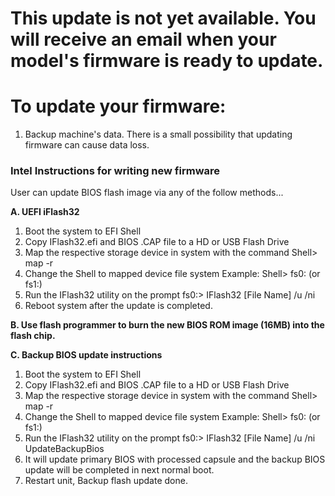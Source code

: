 # This update is not yet available. You will receive an email when your model's firmware is ready to update.

# To update your firmware:

1. Backup machine's data. There is a small possibility that updating firmware can cause data loss.

### Intel Instructions for writing new firmware

User can update BIOS flash image via any of the follow methods...

**A. UEFI iFlash32** 
   1.  Boot the system to EFI Shell
   2.  Copy IFlash32.efi and BIOS .CAP file to a HD or USB Flash Drive
   3.  Map the respective storage device in system with the command
       Shell> map -r
   4.  Change the Shell to mapped device file system
       Example: Shell> fs0: (or fs1:)
   5.  Run the IFlash32 utility on the prompt
       fs0:\> IFlash32 [File Name] /u /ni
   6.  Reboot system after the update is completed.

**B. Use flash programmer to burn the new BIOS ROM image (16MB) into the flash chip.**

**C. Backup BIOS update instructions**
   1.  Boot the system to EFI Shell
   2.  Copy IFlash32.efi and BIOS .CAP file to a HD or USB Flash Drive
   3.  Map the respective storage device in system with the command
       Shell> map -r
   4.  Change the Shell to mapped device file system
       Example: Shell> fs0: (or fs1:)
   5.  Run the IFlash32 utility on the prompt
       fs0:\> IFlash32 [File Name] /u /ni UpdateBackupBios
   6.  It will update primary BIOS with processed capsule and the backup BIOS update will be completed in next normal boot.
   7.  Restart unit, Backup flash update done.
